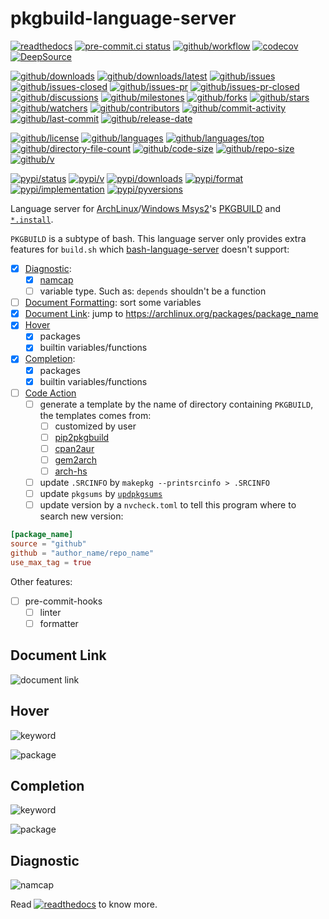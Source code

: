 # pkgbuild-language-server

[![readthedocs](https://shields.io/readthedocs/pkgbuild-language-server)](https://pkgbuild-language-server.readthedocs.io)
[![pre-commit.ci status](https://results.pre-commit.ci/badge/github/Freed-Wu/pkgbuild-language-server/main.svg)](https://results.pre-commit.ci/latest/github/Freed-Wu/pkgbuild-language-server/main)
[![github/workflow](https://github.com/Freed-Wu/pkgbuild-language-server/actions/workflows/main.yml/badge.svg)](https://github.com/Freed-Wu/pkgbuild-language-server/actions)
[![codecov](https://codecov.io/gh/Freed-Wu/pkgbuild-language-server/branch/main/graph/badge.svg)](https://codecov.io/gh/Freed-Wu/pkgbuild-language-server)
[![DeepSource](https://deepsource.io/gh/Freed-Wu/pkgbuild-language-server.svg/?show_trend=true)](https://deepsource.io/gh/Freed-Wu/pkgbuild-language-server)

[![github/downloads](https://shields.io/github/downloads/Freed-Wu/pkgbuild-language-server/total)](https://github.com/Freed-Wu/pkgbuild-language-server/releases)
[![github/downloads/latest](https://shields.io/github/downloads/Freed-Wu/pkgbuild-language-server/latest/total)](https://github.com/Freed-Wu/pkgbuild-language-server/releases/latest)
[![github/issues](https://shields.io/github/issues/Freed-Wu/pkgbuild-language-server)](https://github.com/Freed-Wu/pkgbuild-language-server/issues)
[![github/issues-closed](https://shields.io/github/issues-closed/Freed-Wu/pkgbuild-language-server)](https://github.com/Freed-Wu/pkgbuild-language-server/issues?q=is%3Aissue+is%3Aclosed)
[![github/issues-pr](https://shields.io/github/issues-pr/Freed-Wu/pkgbuild-language-server)](https://github.com/Freed-Wu/pkgbuild-language-server/pulls)
[![github/issues-pr-closed](https://shields.io/github/issues-pr-closed/Freed-Wu/pkgbuild-language-server)](https://github.com/Freed-Wu/pkgbuild-language-server/pulls?q=is%3Apr+is%3Aclosed)
[![github/discussions](https://shields.io/github/discussions/Freed-Wu/pkgbuild-language-server)](https://github.com/Freed-Wu/pkgbuild-language-server/discussions)
[![github/milestones](https://shields.io/github/milestones/all/Freed-Wu/pkgbuild-language-server)](https://github.com/Freed-Wu/pkgbuild-language-server/milestones)
[![github/forks](https://shields.io/github/forks/Freed-Wu/pkgbuild-language-server)](https://github.com/Freed-Wu/pkgbuild-language-server/network/members)
[![github/stars](https://shields.io/github/stars/Freed-Wu/pkgbuild-language-server)](https://github.com/Freed-Wu/pkgbuild-language-server/stargazers)
[![github/watchers](https://shields.io/github/watchers/Freed-Wu/pkgbuild-language-server)](https://github.com/Freed-Wu/pkgbuild-language-server/watchers)
[![github/contributors](https://shields.io/github/contributors/Freed-Wu/pkgbuild-language-server)](https://github.com/Freed-Wu/pkgbuild-language-server/graphs/contributors)
[![github/commit-activity](https://shields.io/github/commit-activity/w/Freed-Wu/pkgbuild-language-server)](https://github.com/Freed-Wu/pkgbuild-language-server/graphs/commit-activity)
[![github/last-commit](https://shields.io/github/last-commit/Freed-Wu/pkgbuild-language-server)](https://github.com/Freed-Wu/pkgbuild-language-server/commits)
[![github/release-date](https://shields.io/github/release-date/Freed-Wu/pkgbuild-language-server)](https://github.com/Freed-Wu/pkgbuild-language-server/releases/latest)

[![github/license](https://shields.io/github/license/Freed-Wu/pkgbuild-language-server)](https://github.com/Freed-Wu/pkgbuild-language-server/blob/main/LICENSE)
[![github/languages](https://shields.io/github/languages/count/Freed-Wu/pkgbuild-language-server)](https://github.com/Freed-Wu/pkgbuild-language-server)
[![github/languages/top](https://shields.io/github/languages/top/Freed-Wu/pkgbuild-language-server)](https://github.com/Freed-Wu/pkgbuild-language-server)
[![github/directory-file-count](https://shields.io/github/directory-file-count/Freed-Wu/pkgbuild-language-server)](https://github.com/Freed-Wu/pkgbuild-language-server)
[![github/code-size](https://shields.io/github/languages/code-size/Freed-Wu/pkgbuild-language-server)](https://github.com/Freed-Wu/pkgbuild-language-server)
[![github/repo-size](https://shields.io/github/repo-size/Freed-Wu/pkgbuild-language-server)](https://github.com/Freed-Wu/pkgbuild-language-server)
[![github/v](https://shields.io/github/v/release/Freed-Wu/pkgbuild-language-server)](https://github.com/Freed-Wu/pkgbuild-language-server)

[![pypi/status](https://shields.io/pypi/status/pkgbuild-language-server)](https://pypi.org/project/pkgbuild-language-server/#description)
[![pypi/v](https://shields.io/pypi/v/pkgbuild-language-server)](https://pypi.org/project/pkgbuild-language-server/#history)
[![pypi/downloads](https://shields.io/pypi/dd/pkgbuild-language-server)](https://pypi.org/project/pkgbuild-language-server/#files)
[![pypi/format](https://shields.io/pypi/format/pkgbuild-language-server)](https://pypi.org/project/pkgbuild-language-server/#files)
[![pypi/implementation](https://shields.io/pypi/implementation/pkgbuild-language-server)](https://pypi.org/project/pkgbuild-language-server/#files)
[![pypi/pyversions](https://shields.io/pypi/pyversions/pkgbuild-language-server)](https://pypi.org/project/pkgbuild-language-server/#files)

Language server for [ArchLinux](https://archlinux.org)/[Windows Msys2](https://msys2.org)'s
[PKGBUILD](https://wiki.archlinux.org/title/PKGBUILD) and
[`*.install`](https://wiki.archlinux.org/title/PKGBUILD#install).

`PKGBUILD` is a subtype of bash.
This language server only provides extra features for `build.sh` which
[bash-language-server](https://github.com/bash-lsp/bash-language-server)
doesn't support:

- [x] [Diagnostic](https://microsoft.github.io/language-server-protocol/specifications/specification-current#diagnostic):
  - [x] [namcap](https://wiki.archlinux.org/title/Namcap)
  - [ ] variable type. Such as: `depends` shouldn't be a function
- [ ] [Document Formatting](https://microsoft.github.io/language-server-protocol/specifications/specification-current#textDocument_formatting):
  sort some variables
- [x] [Document Link](https://microsoft.github.io/language-server-protocol/specifications/specification-current#textDocument_documentLink):
  jump to <https://archlinux.org/packages/package_name>
- [x] [Hover](https://microsoft.github.io/language-server-protocol/specifications/specification-current#textDocument_hover)
  - [x] packages
  - [x] builtin variables/functions
- [x] [Completion](https://microsoft.github.io/language-server-protocol/specifications/specification-current#textDocument_completion):
  - [x] packages
  - [x] builtin variables/functions
- [ ] [Code Action](https://microsoft.github.io/language-server-protocol/specifications/specification-current#textDocument_codeAction)
  - [ ] generate a template by the name of directory containing `PKGBUILD`, the
    templates comes from:
    - [ ] customized by user
    - [ ] [pip2pkgbuild](https://github.com/wenLiangcan/pip2pkgbuild)
    - [ ] [cpan2aur](https://metacpan.org/release/CPANPLUS-Dist-Arch)
    - [ ] [gem2arch](https://github.com/anatol/gem2arch)
    - [ ] [arch-hs](https://github.com/berberman/arch-hs)
  - [ ] update `.SRCINFO` by `makepkg --printsrcinfo > .SRCINFO`
  - [ ] update `pkgsums` by [`updpkgsums`](https://gitlab.archlinux.org/pacman/pacman-contrib)
  - [ ] update version by a `nvcheck.toml` to tell this
    program where to search new version:

```toml
[package_name]
source = "github"
github = "author_name/repo_name"
use_max_tag = true
```

Other features:

- [ ] pre-commit-hooks
  - [ ] linter
  - [ ] formatter

## Document Link

![document link](https://github.com/Freed-Wu/pkgbuild-language-server/assets/32936898/d3777f3c-9b75-41f9-b6b3-1c4ec55c7283)

## Hover

![keyword](https://github.com/Freed-Wu/requirements-language-server/assets/32936898/91bfde00-28f7-4376-8b7a-10a0bd56ba51)

![package](https://github.com/Freed-Wu/pkgbuild-language-server/assets/32936898/3d9fa906-35ea-4063-a9eb-06282d3e8596)

## Completion

![keyword](https://github.com/Freed-Wu/requirements-language-server/assets/32936898/b4444ba5-44ab-473c-9691-b3d61ed09acd)

![package](https://github.com/Freed-Wu/pkgbuild-language-server/assets/32936898/090dae36-52fe-47f9-ae2d-cd3256cb55e8)

## Diagnostic

![namcap](https://github.com/Freed-Wu/pkgbuild-language-server/assets/32936898/71337b4c-87f3-4b95-9edd-f194cacb5cdf)

Read
[![readthedocs](https://shields.io/readthedocs/pkgbuild-language-server)](https://pkgbuild-language-server.readthedocs.io)
to know more.

